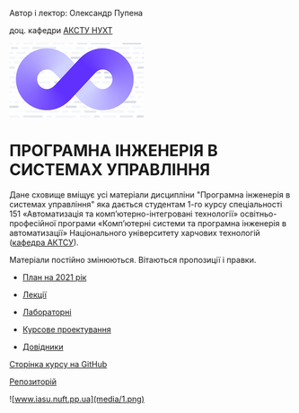 Автор і лектор: Олександр Пупена

доц. кафедри [АКСТУ НУХТ](http://www.iasu-nuft.pp.ua/) 

![](media/Devops.png)

# ПРОГРАМНА ІНЖЕНЕРІЯ В СИСТЕМАХ УПРАВЛІННЯ 

Дане сховище вміщує усі матеріали дисципліни "Програмна інженерія в системах управління" яка  дається студентам 1-го курсу спеціальності 151 «Автоматизація та комп’ютерно-інтегровані технології» освітньо-професійної програми «Комп’ютерні системи та програмна інженерія в автоматизації» Національного університету харчових технологій ([кафедра АКТСУ](http://www.iasu-nuft.pp.ua/)). 

Матеріали постійно змінюються. Вітаються пропозиції і правки.

- [План на 2021 рік](план2021.md)

- [Лекції](Лекц)

- [Лабораторні](Лабор)

- [Курсове проектування](Курсовий)

- [Довідники](Довідники)



[Сторінка курсу на GitHub](https://pupenasan.github.io/ProgIngContrSystems)

[Репозиторій](https://github.com/pupenasan/ProgIngContrSystems)

![www.iasu.nuft.pp.ua](media/1.png)

